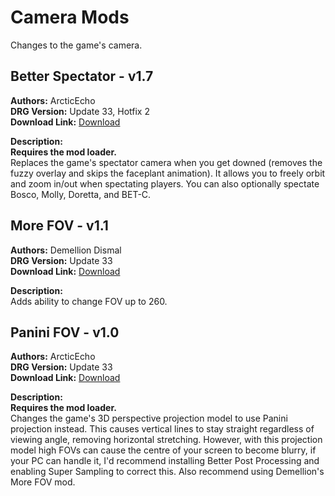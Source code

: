 # Camera Mods

Changes to the game's camera.

<!-- mod list -->

## Better Spectator - v1.7
**Authors:** ArcticEcho  
**DRG Version:** Update 33, Hotfix 2  
**Download Link:** [Download](https://github.com/ArcticEcho/DRG-Mods/raw/f1143a182e80ffb6542bc63b38ef8dd762c2b263/Quality%20of%20Life/Camera/Better%20Spectator%20-%20V1.7%20_P.pak)  

**Description:**  
**Requires the mod loader.**  
Replaces the game's spectator camera when you get downed (removes the fuzzy overlay and skips the faceplant animation). It allows you to freely orbit and zoom in/out when spectating players. You can also optionally spectate Bosco, Molly, Doretta, and BET-C.

## More FOV - v1.1
**Authors:** Demellion Dismal  
**DRG Version:** Update 33  
**Download Link:** [Download](https://github.com/ArcticEcho/DRG-Mods/raw/d31ccc4f575541b2e370c083f37a80a6289f145c/Quality%20of%20Life/Camera/More%20FOV%20-%20V1.1%20_P.pak)  

**Description:**  
Adds ability to change FOV up to 260.

## Panini FOV - v1.0
**Authors:** ArcticEcho  
**DRG Version:** Update 33  
**Download Link:** [Download](https://github.com/ArcticEcho/DRG-Mods/raw/4df81a04d486861d77e047628983a70c269cccd6/Quality%20of%20Life/Camera/Panini%20FOV%20-%20V1.0%20_P.pak)  

**Description:**  
**Requires the mod loader.**  
Changes the game's 3D perspective projection model to use Panini projection instead. This causes vertical lines to stay straight regardless of viewing angle, removing horizontal stretching. However, with this projection model high FOVs can cause the centre of your screen to become blurry, if your PC can handle it, I'd recommend installing Better Post Processing and enabling Super Sampling to correct this. Also recommend using Demellion's More FOV mod.